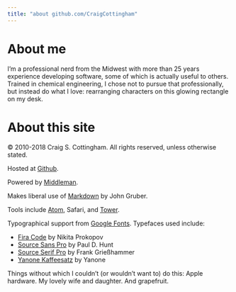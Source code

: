 ```yaml
---
title: "about github.com/CraigCottingham"
---
```


# About me

I’m a professional nerd from the Midwest with more than 25 years experience developing software, some of which is actually useful to others. Trained in chemical engineering, I chose not to pursue that professionally, but instead do what I love: rearranging characters on this glowing rectangle on my desk.

# About this site

© 2010-2018 Craig S. Cottingham. All rights reserved, unless otherwise stated.

Hosted at [Github](https://github.com/).

Powered by [Middleman](https://middlemanapp.com/).

Makes liberal use of [Markdown](http://daringfireball.net/projects/markdown/) by John Gruber.

Tools include [Atom](https://atom.io), Safari, and [Tower](https://www.git-tower.com/mac/).

Typographical support from [Google Fonts](https://fonts.google.com). Typefaces used include:

* [Fira Code](https://github.com/tonsky/FiraCode) by Nikita Prokopov
* [Source Sans Pro](https://fonts.google.com/specimen/Source+Sans+Pro) by Paul D. Hunt
* [Source Serif Pro](https://fonts.google.com/specimen/Source+Serif+Pro) by Frank Grießhammer
* [Yanone Kaffeesatz](https://fonts.google.com/specimen/Yanone+Kaffeesatz) by Yanone

Things without which I couldn’t (or wouldn’t want to) do this: Apple hardware. My lovely wife and daughter. And grapefruit.
